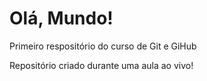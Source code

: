 # Olá, Mundo!
 Primeiro respositório do curso de Git e GiHub

 Repositório criado durante uma aula ao vivo!
